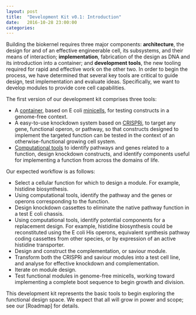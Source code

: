 ```yaml
---
layout: post
title:  "Development Kit v0.1: Introduction"
date:   2016-10-28 23:00:00
categories:
---
```


Building the biokernel requires three major components: **architecture**, the design for and of an effective engineerable cell, its subsystems, and their means of interaction; **implementation**, fabrication of the design as DNA and its introduction into a container; and **development tools**, the new tooling required for rapid and effective work on the other two. In order to begin the process, we have determined that several key tools are critical to guide design, test implementation and evaluate ideas. Specifically, we want to develop modules to provide core cell capabilities. 

The first version of our development kit comprises three tools:

- A [container](http://buildacell.io/engineering/containers/2016/10/28/containers.html), based on E coli [minicells](http://buildacell.io/engineering/minicells/2016/10/28/containers-minicells.html), for testing constructs in a genome-free context.
- A easy-to-use knockdown system based on [CRISPRi](http://buildacell.io/engineering/devtools/crispri/2016/10/28/crispri-system.html), to target any gene, functional operon, or pathway, so that constructs designed to implement the targeted function can be tested in the context of an otherwise-functional growing cell system.
- [Computational tools](http://buildacell.io/engineering/breadboard/) to identify pathways and genes related to a function, design knockdown constructs, and identify components useful for implementing a function from across the domains of life.

Our expected workflow is as follows:

* Select a cellular function for which to design a module. For example, histidine biosynthesis.
* Using computational tools, identify the pathway and the genes or operons corresponding to the function.
* Design knockdown cassettes to eliminate the native pathway function in a test E coli chassis.
* Using computational tools, identify potential components for a replacement design. For example, histidine biosynthesis could be reconstituted using the E coli His operons, equivalent synthesis pathway coding cassettes from other species, or by expression of an active histidine transporter.
* Design and construct the complementation, or saviour module.
* Transform both the CRISPRi and saviour modules into a test cell line, and analyse for effective knockdown and complementation.
* Iterate on module design.
* Test functional modules in genome-free minicells, working toward implementing a complete boot sequence to begin growth and division.

This development kit represents the basic tools to begin exploring the functional design space. We expect that all will grow in power and scope; see our [Roadmap] for details. 